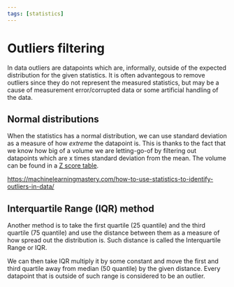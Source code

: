 ```yaml
---
tags: [statistics]
---
```


[z_score]: z_score.md

# Outliers filtering

In data outliers are datapoints which are, informally, outside of the expected
distribution for the given statistics. It is often advantegous to remove
outliers since they do not represent the measured statistics, but may be a cause
of measurement error/corrupted data or some artificial handling of the data.

## Normal distributions

When the statistics has a normal distribution, we can use standard deviation as
a measure of how *extreme* the datapoint is. This is thanks to the fact that we
know how big of a volume we are letting-go-of by filtering out datapoints which
are x times standard deviation from the mean. The volume can be found in a
[Z score table][z_score].

https://machinelearningmastery.com/how-to-use-statistics-to-identify-outliers-in-data/

## Interquartile Range (IQR) method

Another method is to take the first quartile (25 quantile) and the third
quartile (75 quantile) and use the distance between them as a measure of how
spread out the distribution is. Such distance is called the Interquartile Range
or IQR.

We can then take IQR multiply it by some constant and move the first and third
quartile away from median (50 quantile) by the given distance. Every datapoint
that is outside of such range is considered to be an outlier.
